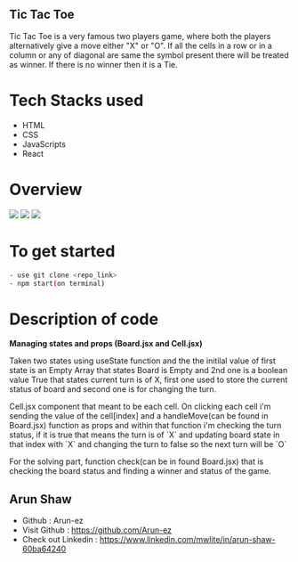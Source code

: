 ## Tic Tac Toe

Tic Tac Toe is a very famous two players game, where both the players alternatively give a move either "X" or "O". If all the cells in a row or in a column or any of diagonal are same the symbol present there will be treated as winner. If there is no winner then it is a Tie.

# Tech Stacks used

- HTML
- CSS
- JavaScripts
- React

# Overview

<img src="https://arunshaw.vercel.app/static/media/tic_tac_toe_1.7de643cdd1a9aa3a1d84.png"/>

<img src="https://arunshaw.vercel.app/static/media/tic_tac_toe_3.5d3cb3d885197311dbfc.png"/>

<img src="https://arunshaw.vercel.app/static/media/tic_tac_toe_4.d72c799fd2ad137b3a58.png"/>

# To get started

```bash
- use git clone <repo_link>
- npm start(on terminal)
```

# Description of code

**Managing states and props (Board.jsx and Cell.jsx)**

<p> Taken two states using useState function and the the initilal value of first state is an Empty Array that states Board is Empty and 2nd one is a boolean value True that states current turn is of X, first one used to store the current status of board and second one is for changing the turn. </p>

<p> Cell.jsx component that meant to be each cell. On clicking each cell i'm sending the value of the cell[index] and a handleMove(can be found in Board.jsx) function as props and within that function i'm checking the turn status, if it is true that means the turn is of `X` and updating board state in that index with `X` and changing the turn to false so the next turn will be `O` </p>

<p> For the solving part, function check(can be in found Board.jsx) that is checking the board status and finding a winner and status of the game. </p>

## Arun Shaw
- Github : Arun-ez
- Visit Github : https://github.com/Arun-ez
- Check out Linkedin : https://www.linkedin.com/mwlite/in/arun-shaw-60ba64240
